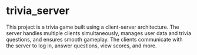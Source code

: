 # trivia_server
This project is a trivia game built using a client-server architecture. The server handles multiple clients simultaneously, manages user data and trivia questions, and ensures smooth gameplay. The clients communicate with the server to log in, answer questions, view scores, and more.
